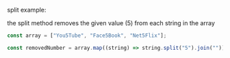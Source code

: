 
split example:

the split method removes the given value (5) from each string in the array 

```JavaScript
const array = ["You5Tube", "Face5Book", "Net5Flix"];

const removedNumber = array.map((string) => string.split("5").join(""));
```